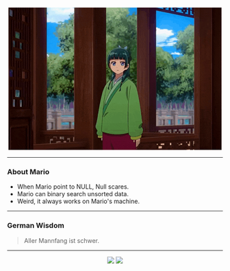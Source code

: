 <p align="center">
  <img src="assets/maomao.gif" />
</p>

---

### About Mario
- When Mario point to NULL, Null scares.
- Mario can binary search unsorted data.
- Weird, it always works on Mario's machine.

---

### German Wisdom
> Aller Mannfang ist schwer.

---

<p align="center">
  <a>
    <img height="180em" src="https://github-readme-stats-eight-theta.vercel.app/api?username=Torfkopp&show_icons=true&theme=dark&include_all_commits=true&count_private=true"/>
  </a>
  <a href="https://github.com/Torfkopp?tab=repositories">
    <img height="180em" src="https://github-readme-stats-eight-theta.vercel.app/api/top-langs/?username=torfkopp&layout=compact&theme=dark&langs_count=8&hide=java"/>
  </a>
</p>

